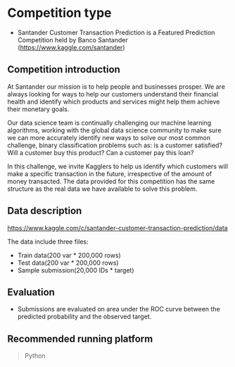 # Competition type
* Santander Customer Transaction Prediction is a Featured Prediction Competition held by Banco Santander (https://www.kaggle.com/santander)

## Competition introduction 
At Santander our mission is to help people and businesses prosper. We are always looking for ways to help our customers understand their financial health and identify which products and services might help them achieve their monetary goals.

Our data science team is continually challenging our machine learning algorithms, working with the global data science community to make sure we can more accurately identify new ways to solve our most common challenge, binary classification problems such as: is a customer satisfied? Will a customer buy this product? Can a customer pay this loan?

In this challenge, we invite Kagglers to help us identify which customers will make a specific transaction in the future, irrespective of the amount of money transacted. The data provided for this competition has the same structure as the real data we have available to solve this problem.

## Data description 
https://www.kaggle.com/c/santander-customer-transaction-prediction/data

The data include three files: 
- Train data(200 var * 200,000 rows) 
- Test data(200 var * 200,000 rows)
- Sample submission(20,000 IDs * target) 

## Evaluation 
* Submissions are evaluated on area under the ROC curve between the predicted probability and the observed target.

## Recommended running platform
> Python 
